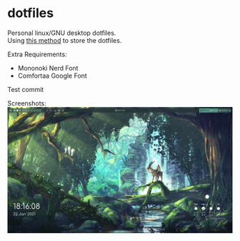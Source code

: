 # dotfiles
Personal linux/GNU desktop dotfiles.  
Using [this method](https://www.atlassian.com/git/tutorials/dotfiles) to store the dotfiles.

Extra Requirements:
- Mononoki Nerd Font
- Comfortaa Google Font

Test commit

Screenshots:
![Polybar](Polybar.png)
